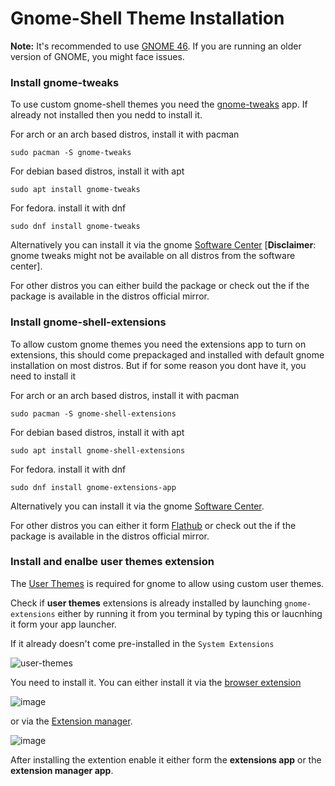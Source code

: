 
# Gnome-Shell Theme Installation

**Note:** It's recommended to use [GNOME 46](https://release.gnome.org/46/). If you are running an older version of GNOME, you might face issues.

### Install gnome-tweaks

To use custom gnome-shell themes you need the [gnome-tweaks](https://github.com/GNOME/gnome-tweaks/tree/master) app. If already not installed then you nedd to install it.

For arch or an arch based distros, install it with pacman 

```shell
sudo pacman -S gnome-tweaks
```

For debian based distros, install it with apt

```shell
sudo apt install gnome-tweaks
```

For fedora. install it with dnf

```shell
sudo dnf install gnome-tweaks 
```

Alternatively you can install it via the gnome [Software Center](https://apps.gnome.org/Software/) [**Disclaimer**: gnome tweaks might not be available on all distros from the software center].

For other distros you can either build the package or check out the if the package is available in the distros official mirror.

### Install gnome-shell-extensions

To allow custom gnome themes you need the extensions app to turn on extensions, this should come prepackaged and installed with default gnome installation on most distros. But if for some reason you dont have it, you need to install it 

For arch or an arch based distros, install it with pacman 

```shell
sudo pacman -S gnome-shell-extensions
```

For debian based distros, install it with apt

```shell
sudo apt install gnome-shell-extensions
```

For fedora. install it with dnf

```shell
sudo dnf install gnome-extensions-app
```

Alternatively you can install it via the gnome [Software Center](https://apps.gnome.org/Software/).

For other distros you can either it form [Flathub](https://flathub.org/apps/org.gnome.Extensions) or check out the if the package is available in the distros official mirror.

### Install and enalbe user themes extension

The [User Themes](https://extensions.gnome.org/extension/19/user-themes/) is required for gnome to allow using custom user themes.

Check if **user themes** extensions is already installed by launching `gnome-extensions` either by running it from you terminal by typing this or laucnhing it form your app launcher.

If it already doesn't come pre-installed in the `System Extensions` 

![user-themes](https://github.com/TriDEntApollO/dotfiles/assets/68052236/b053e209-8f44-46cd-ae65-88bca73eea36)

You need to install it. You can either install it via the [browser extension](https://extensions.gnome.org/extension/19/user-themes/) 

![image](https://github.com/TriDEntApollO/dotfiles/assets/68052236/1f5dfa3f-5dd0-47c9-877b-99f640a0f81f)

or via the [Extension manager](https://flathub.org/apps/com.mattjakeman.ExtensionManager).

![image](https://github.com/TriDEntApollO/dotfiles/assets/68052236/37476ee9-515a-46fa-b5b2-bbdc32225997)

After installing the extention enable it either form the **extensions app** or the **extension manager app**.
